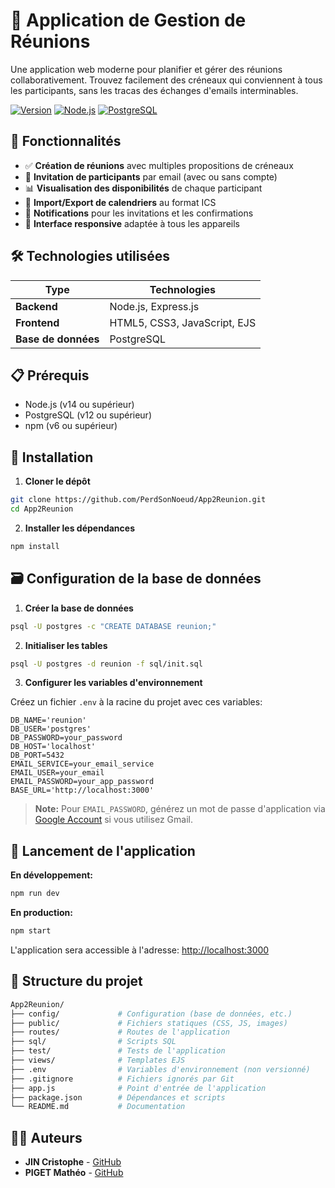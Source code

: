 # 📅 Application de Gestion de Réunions

Une application web moderne pour planifier et gérer des réunions collaborativement. Trouvez facilement des créneaux qui conviennent à tous les participants, sans les tracas des échanges d'emails interminables.

[![Version](https://img.shields.io/badge/version-1.0.0-blue.svg)](https://github.com/jinc/projet-web-2024-2025)
[![Node.js](https://img.shields.io/badge/Node.js-14+-green.svg)](https://nodejs.org/)
[![PostgreSQL](https://img.shields.io/badge/PostgreSQL-12+-blue.svg)](https://www.postgresql.org/)

## 🚀 Fonctionnalités

- ✅ **Création de réunions** avec multiples propositions de créneaux
- 👥 **Invitation de participants** par email (avec ou sans compte)
- 📊 **Visualisation des disponibilités** de chaque participant
- 📆 **Import/Export de calendriers** au format ICS
- 🔔 **Notifications** pour les invitations et les confirmations
- 📱 **Interface responsive** adaptée à tous les appareils

## 🛠️ Technologies utilisées

| Type | Technologies |
|------|-------------|
| **Backend** | Node.js, Express.js |
| **Frontend** | HTML5, CSS3, JavaScript, EJS |
| **Base de données** | PostgreSQL |

## 📋 Prérequis

- Node.js (v14 ou supérieur)
- PostgreSQL (v12 ou supérieur)
- npm (v6 ou supérieur)

## 🔧 Installation

1. **Cloner le dépôt**

```bash
git clone https://github.com/PerdSonNoeud/App2Reunion.git
cd App2Reunion
```

2. **Installer les dépendances**

```bash
npm install
```

## 🗃️ Configuration de la base de données

1. **Créer la base de données**

```bash
psql -U postgres -c "CREATE DATABASE reunion;"
```

2. **Initialiser les tables**

```bash
psql -U postgres -d reunion -f sql/init.sql
```

3. **Configurer les variables d'environnement**

Créez un fichier `.env` à la racine du projet avec ces variables:

```env
DB_NAME='reunion'
DB_USER='postgres'
DB_PASSWORD=your_password
DB_HOST='localhost'
DB_PORT=5432
EMAIL_SERVICE=your_email_service
EMAIL_USER=your_email
EMAIL_PASSWORD=your_app_password
BASE_URL='http://localhost:3000'
```

> **Note:** Pour `EMAIL_PASSWORD`, générez un mot de passe d'application via [Google Account](https://myaccount.google.com/apppasswords) si vous utilisez Gmail.

## 🚀 Lancement de l'application

**En développement:**

```bash
npm run dev
```

**En production:**

```bash
npm start
```

L'application sera accessible à l'adresse: [http://localhost:3000](http://localhost:3000)

## 📁 Structure du projet

```bash
App2Reunion/
├── config/             # Configuration (base de données, etc.)
├── public/             # Fichiers statiques (CSS, JS, images)
├── routes/             # Routes de l'application
├── sql/                # Scripts SQL
├── test/               # Tests de l'application
├── views/              # Templates EJS
├── .env                # Variables d'environnement (non versionné)
├── .gitignore          # Fichiers ignorés par Git
├── app.js              # Point d'entrée de l'application
├── package.json        # Dépendances et scripts
└── README.md           # Documentation
```

## 👨‍💻 Auteurs

- **JIN Cristophe** - [GitHub](https://github.com/PerdSonNoeud)
- **PIGET Mathéo** - [GitHub](https://github.com/Matheo-Piget)
